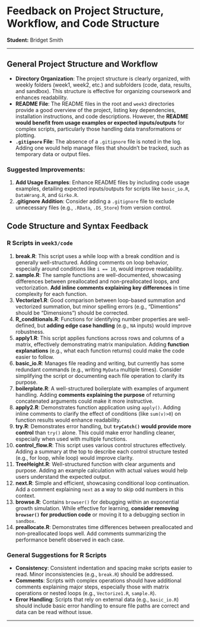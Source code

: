 
# Feedback on Project Structure, Workflow, and Code Structure

**Student:** Bridget Smith

---

## General Project Structure and Workflow

- **Directory Organization**: The project structure is clearly organized, with weekly folders (week1, week2, etc.) and subfolders (code, data, results, and sandbox). This structure is effective for organizing coursework and enhances readability.
- **README File**: The README files in the root and `week3` directories provide a good overview of the project, listing key dependencies, installation instructions, and code descriptions. However, the **README would benefit from usage examples or expected inputs/outputs** for complex scripts, particularly those handling data transformations or plotting.
- **`.gitignore` File**: The absence of a `.gitignore` file is noted in the log. Adding one would help manage files that shouldn’t be tracked, such as temporary data or output files.

### Suggested Improvements:
1. **Add Usage Examples**: Enhance README files by including code usage examples, detailing expected inputs/outputs for scripts like `basic_io.R`, `DataWrang.R`, and `Girko.R`.
2. **.gitignore Addition**: Consider adding a `.gitignore` file to exclude unnecessary files (e.g., `.RData`, `.DS_Store`) from version control.

## Code Structure and Syntax Feedback

### R Scripts in `week3/code`

1. **break.R**: This script uses a while loop with a break condition and is generally well-structured. Adding comments on loop behavior, especially around conditions like `i == 10`, would improve readability.
2. **sample.R**: The sample functions are well-documented, showcasing differences between preallocated and non-preallocated loops, and vectorization. **Add inline comments explaining key differences** in time complexity for each function.
3. **Vectorize1.R**: Good comparison between loop-based summation and vectorized summation, but minor spelling errors (e.g., “Dimentions” should be “Dimensions”) should be corrected.
4. **R_conditionals.R**: Functions for identifying number properties are well-defined, but **adding edge case handling** (e.g., `NA` inputs) would improve robustness.
5. **apply1.R**: This script applies functions across rows and columns of a matrix, effectively demonstrating matrix manipulation. Adding **function explanations** (e.g., what each function returns) could make the code easier to follow.
6. **basic_io.R**: Manages file reading and writing, but currently has some redundant commands (e.g., writing `MyData` multiple times). Consider simplifying the script or documenting each file operation to clarify its purpose.
7. **boilerplate.R**: A well-structured boilerplate with examples of argument handling. Adding **comments explaining the purpose** of returning concatenated arguments could make it more instructive.
8. **apply2.R**: Demonstrates function application using `apply()`. Adding inline comments to clarify the effect of conditions (like `sum(v)>0`) on function results would enhance readability.
9. **try.R**: Demonstrates error handling, but **`tryCatch()` would provide more control** than `try()` alone. This could make error handling cleaner, especially when used with multiple functions.
10. **control_flow.R**: This script uses various control structures effectively. Adding a summary at the top to describe each control structure tested (e.g., for loop, while loop) would improve clarity.
11. **TreeHeight.R**: Well-structured function with clear arguments and purpose. Adding an example calculation with actual values would help users understand the expected output.
12. **next.R**: Simple and efficient, showcasing conditional loop continuation. Add a comment explaining `next` as a way to skip odd numbers in this context.
13. **browse.R**: Contains `browser()` for debugging within an exponential growth simulation. While effective for learning, **consider removing `browser()` for production code** or moving it to a debugging section in `sandbox`.
14. **preallocate.R**: Demonstrates time differences between preallocated and non-preallocated loops well. Add comments summarizing the performance benefit observed in each case.

### General Suggestions for R Scripts

- **Consistency**: Consistent indentation and spacing make scripts easier to read. Minor inconsistencies (e.g., `break.R`) should be addressed.
- **Comments**: Scripts with complex operations should have additional comments explaining major steps, especially those with matrix operations or nested loops (e.g., `Vectorize1.R`, `sample.R`).
- **Error Handling**: Scripts that rely on external data (e.g., `basic_io.R`) should include basic error handling to ensure file paths are correct and data can be read without issue.

---
